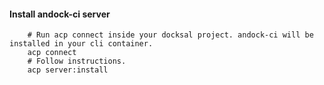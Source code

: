 #### Install andock-ci server
```
    # Run acp connect inside your docksal project. andock-ci will be installed in your cli container.
    acp connect
    # Follow instructions.
    acp server:install
```
